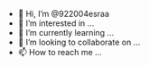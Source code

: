 - 👋 Hi, I’m @922004esraa
- 👀 I’m interested in ...
- 🌱 I’m currently learning ...
- 💞️ I’m looking to collaborate on ...
- 📫 How to reach me ...

<!---
922004esraa/922004esraa is a ✨ special ✨ repository because its `README.md` (this file) appears on your GitHub profile.
You can click the Preview link to take a look at your changes.
--->
